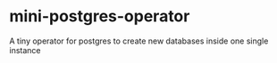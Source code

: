 # mini-postgres-operator
A tiny operator for postgres to create new databases inside one single instance
